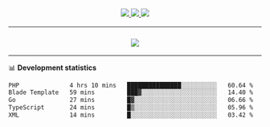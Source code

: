 <h3 align="center">
  <a href="https://github.com/hwalker928">
      <img src="https://img.shields.io/github/followers/hwalker928?label=Followers&style=for-the-badge&color=lightblue">
  </a>
  <a href="https://harryw.link/discord" alt="Discord">
      <img src="https://img.shields.io/discord/738451951758606336?label=discord&style=for-the-badge&color=lightblue"/>
  </a>
  <a href="https://harryw.link/sparked" alt="Sparked Host">
      <img src="https://img.shields.io/static/v1?label=Sponsor&message=Sparked%20Host&color=yellow&style=for-the-badge"/>
  </a>
</h3>

<hr>


<h3 align="center">
  <a href="https://github.com/hwalker928">
      <img src="https://github-profile-trophy.vercel.app/?username=hwalker928&no-bg=true&no-frame=true">
  </a>
</h3>


<hr>

📊 **Development statistics**

<!--START_SECTION:waka-->

```txt
PHP              4 hrs 10 mins   ███████████████░░░░░░░░░░   60.64 %
Blade Template   59 mins         ███▓░░░░░░░░░░░░░░░░░░░░░   14.40 %
Go               27 mins         █▓░░░░░░░░░░░░░░░░░░░░░░░   06.66 %
TypeScript       24 mins         █▒░░░░░░░░░░░░░░░░░░░░░░░   05.96 %
XML              14 mins         █░░░░░░░░░░░░░░░░░░░░░░░░   03.42 %
```

<!--END_SECTION:waka-->
